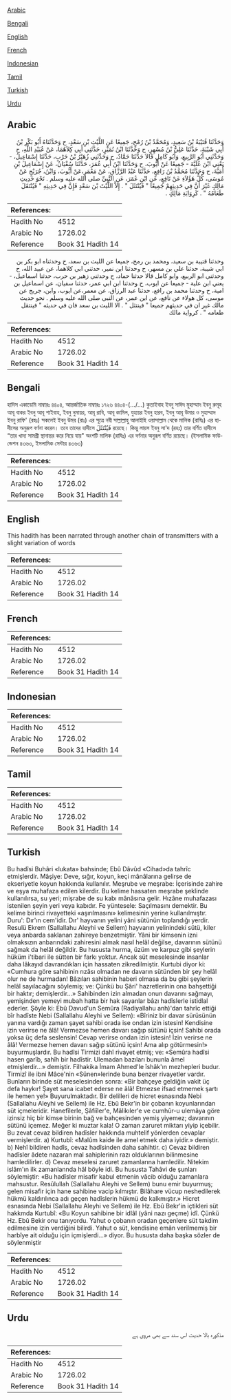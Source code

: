 [Arabic](#arabic)

[Bengali](#bengali)

[English](#english)

[French](#french)

[Indonesian](#indonesian)

[Tamil](#tamil)

[Turkish](#turkish)

[Urdu](#urdu)

## Arabic


<div dir="rtl" lang="ar" style={{fontSize:'larger',backgroundColor:'#f8f9fa',padding:20}}>
وَحَدَّثَنَا قُتَيْبَةُ بْنُ سَعِيدٍ، وَمُحَمَّدُ بْنُ رُمْحٍ، جَمِيعًا عَنِ اللَّيْثِ بْنِ سَعْدٍ، ح وَحَدَّثَنَاهُ أَبُو بَكْرِ بْنُ أَبِي شَيْبَةَ، حَدَّثَنَا عَلِيُّ بْنُ مُسْهِرٍ، ح وَحَدَّثَنَا ابْنُ نُمَيْرٍ، حَدَّثَنِي أَبِي كِلاَهُمَا، عَنْ عُبَيْدِ اللَّهِ، ح وَحَدَّثَنِي أَبُو الرَّبِيعِ، وَأَبُو كَامِلٍ قَالاَ حَدَّثَنَا حَمَّادٌ، ح وَحَدَّثَنِي زُهَيْرُ بْنُ حَرْبٍ، حَدَّثَنَا إِسْمَاعِيلُ، - يَعْنِي ابْنَ عُلَيَّةَ - جَمِيعًا عَنْ أَيُّوبَ، ح وَحَدَّثَنَا ابْنُ أَبِي عُمَرَ، حَدَّثَنَا سُفْيَانُ، عَنْ إِسْمَاعِيلَ بْنِ أُمَيَّةَ، ح وَحَدَّثَنَا مُحَمَّدُ بْنُ رَافِعٍ، حَدَّثَنَا عَبْدُ الرَّزَّاقِ، عَنْ مَعْمَرٍ،عَنْ أَيُّوبَ، وَابْنُ، جُرَيْجٍ عَنْ مُوسَى، كُلُّ هَؤُلاَءِ عَنْ نَافِعٍ، عَنِ ابْنِ عُمَرَ، عَنِ النَّبِيِّ صلى الله عليه وسلم ‏.‏ نَحْوَ حَدِيثِ مَالِكٍ غَيْرَ أَنَّ فِي حَدِيثِهِمْ جَمِيعًا ‏"‏ فَيُنْتَثَلَ ‏"‏ ‏.‏ إِلاَّ اللَّيْثَ بْنَ سَعْدٍ فَإِنَّ فِي حَدِيثِهِ ‏"‏ فَيُنْتَقَلَ طَعَامُهُ ‏"‏ ‏.‏ كَرِوَايَةِ مَالِكٍ ‏.‏
</div>
<div style={{backgroundColor:'#f8f9fa',padding:20, marginBottom: 10}}><table> <thead> <tr> <th>References:</th> <th></th> </tr> </thead> <tbody><tr><td>Hadith No</td><td>4512</td></tr><tr><td>Arabic No</td><td>1726.02</td></tr><tr><td>Reference</td><td>Book 31 Hadith 14</td></tr></tbody></table></div>


<div dir="rtl" lang="ar" style={{fontSize:'larger',backgroundColor:'#f8f9fa',padding:20}}>
وحدثنا قتيبة بن سعيد، ومحمد بن رمح، جميعا عن الليث بن سعد، ح وحدثناه ابو بكر بن ابي شيبة، حدثنا علي بن مسهر، ح وحدثنا ابن نمير، حدثني ابي كلاهما، عن عبيد الله، ح وحدثني ابو الربيع، وابو كامل قالا حدثنا حماد، ح وحدثني زهير بن حرب، حدثنا اسماعيل، - يعني ابن علية - جميعا عن ايوب، ح وحدثنا ابن ابي عمر، حدثنا سفيان، عن اسماعيل بن امية، ح وحدثنا محمد بن رافع، حدثنا عبد الرزاق، عن معمر،عن ايوب، وابن، جريج عن موسى، كل هولاء عن نافع، عن ابن عمر، عن النبي صلى الله عليه وسلم . نحو حديث مالك غير ان في حديثهم جميعا " فينتثل " . الا الليث بن سعد فان في حديثه " فينتقل طعامه " . كرواية مالك
</div>
<div style={{backgroundColor:'#f8f9fa',padding:20, marginBottom: 10}}><table> <thead> <tr> <th>References:</th> <th></th> </tr> </thead> <tbody><tr><td>Hadith No</td><td>4512</td></tr><tr><td>Arabic No</td><td>1726.02</td></tr><tr><td>Reference</td><td>Book 31 Hadith 14</td></tr></tbody></table></div>

## Bengali


<div dir="ltr" lang="bn" style={{fontSize:'larger',backgroundColor:'#f8f9fa',padding:20}}>
হাদিস একাডেমি নাম্বারঃ ৪৪০৪, আন্তর্জাতিক নাম্বারঃ ১৭২৬ ৪৪০৪-(.../...) কুতাইবাহ ইবনু সাঈদ মুহাম্মাদ ইবনু রুমূহ আবূ বাকর ইবনু আবূ শাইবাহ, ইবনু নুমায়র, আবূ রাবি, আবূ কামিল, যুহায়র ইবনু হারব, ইবনু আবূ উমার ও মুহাম্মাদ ইবনু রাফি' (রহঃ) সকলেই ইবনু উমর (রাঃ) এর সূত্রে নবী সাল্লাল্লাহু আলাইহি ওয়াসাল্লাম থেকে মালিক (রাযিঃ) এর হাদীসের অনুরূপ বর্ণনা করেন। তবে তাদের হাদীসে فَيُنْتَثَلَ রয়েছে। কিন্তু লায়স ইবনু সা'দ (রহঃ) তার বর্ণিত হাদীসে “তার খাদ্য সামগ্ৰী স্থানান্তর করে নিয়ে যায়" অংশটি মালিক (রাযিঃ) এর বর্ণনার অনুরূপ বর্ণিত রয়েছে। (ইসলামিক ফাউন্ডেশন ৪৩৬৩, ইসলামিক সেন্টার ৪৩৬৩)
</div>
<div style={{backgroundColor:'#f8f9fa',padding:20, marginBottom: 10}}><table> <thead> <tr> <th>References:</th> <th></th> </tr> </thead> <tbody><tr><td>Hadith No</td><td>4512</td></tr><tr><td>Arabic No</td><td>1726.02</td></tr><tr><td>Reference</td><td>Book 31 Hadith 14</td></tr></tbody></table></div>

## English


<div dir="ltr" lang="en" style={{fontSize:'larger',backgroundColor:'#f8f9fa',padding:20}}>
This hadith has been narrated through another chain of transmitters with a slight variation of words
</div>
<div style={{backgroundColor:'#f8f9fa',padding:20, marginBottom: 10}}><table> <thead> <tr> <th>References:</th> <th></th> </tr> </thead> <tbody><tr><td>Hadith No</td><td>4512</td></tr><tr><td>Arabic No</td><td>1726.02</td></tr><tr><td>Reference</td><td>Book 31 Hadith 14</td></tr></tbody></table></div>

## French


<div dir="ltr" lang="fr" style={{fontSize:'larger',backgroundColor:'#f8f9fa',padding:20}}>

</div>
<div style={{backgroundColor:'#f8f9fa',padding:20, marginBottom: 10}}><table> <thead> <tr> <th>References:</th> <th></th> </tr> </thead> <tbody><tr><td>Hadith No</td><td>4512</td></tr><tr><td>Arabic No</td><td>1726.02</td></tr><tr><td>Reference</td><td>Book 31 Hadith 14</td></tr></tbody></table></div>

## Indonesian


<div dir="ltr" lang="id" style={{fontSize:'larger',backgroundColor:'#f8f9fa',padding:20}}>

</div>
<div style={{backgroundColor:'#f8f9fa',padding:20, marginBottom: 10}}><table> <thead> <tr> <th>References:</th> <th></th> </tr> </thead> <tbody><tr><td>Hadith No</td><td>4512</td></tr><tr><td>Arabic No</td><td>1726.02</td></tr><tr><td>Reference</td><td>Book 31 Hadith 14</td></tr></tbody></table></div>

## Tamil


<div dir="ltr" lang="ta" style={{fontSize:'larger',backgroundColor:'#f8f9fa',padding:20}}>

</div>
<div style={{backgroundColor:'#f8f9fa',padding:20, marginBottom: 10}}><table> <thead> <tr> <th>References:</th> <th></th> </tr> </thead> <tbody><tr><td>Hadith No</td><td>4512</td></tr><tr><td>Arabic No</td><td>1726.02</td></tr><tr><td>Reference</td><td>Book 31 Hadith 14</td></tr></tbody></table></div>

## Turkish


<div dir="ltr" lang="tr" style={{fontSize:'larger',backgroundColor:'#f8f9fa',padding:20}}>
Bu hadîsi Buhâri «lukata» bahsinde; Ebû Dâvûd «Cihad»da tahrîc etmişlerdir. Mâşiye: Deve, sığır, koyun, keçi mânâlarına gelirse de ekseriyetle koyun hakkında kullanılır. Meşrube ve meşrabe: İçerisinde zahire ve eşya muhafaza edilen kilerdir. Bu kelime hassaten meşrabe şeklinde kullanılırsa, su yeri; mişrabe de su kabı mânâsına gelir. Hızâne muhafazası istenilen şeyin yeri veya kabıdır. Fe yüntesele: Saçılmasını demektir. Bu kelime birinci rivayetteki «aşırılmasını» kelimesinin yerine kullanılmıştır. Duru': Dır'ın cem'idir. Dır' hayvanın yelini yâni sütünün toplandığı yerdir. Resulü Ekrem (Sallallahu Aleyhi ve Sellem) hayvanın yelinindeki sütü, kiler veya anbarda saklanan zahireye benzetmiştir. Yâni bir kimsenin izni olmaksızın anbarındaki zahiresini almak nasıl helâl değilse, davarının sütünü sağmak da helâl değildir. Bu hususta hurma, üzüm ve karpuz gibi şeylerin hüküm i'tibari ile sütten bir farkı yoktur. Ancak süt meselesinde insanlar daha lâkayıd davrandıkları için hassaten zikredilmiştir. Kurtubi diyor ki: «Cumhura göre sahibinin rızâsı olmadan ne davarın sütünden bir şey helâl olur ne de hurmadan! Bâzıları sahibinin haberi olmasa da bu gibi şeylerin helâl sayılacağını söylemiş; ve: Çünkü bu Şâri' hazretlerinin ona bahşettiği bir haktır; demişlerdir...» Sahibinden izin almadan onun davarını sağmayı, yemişinden yemeyi mubah hatta bir hak sayanlar bâzı hadîslerle istidlal ederler. Şöyle ki: Ebû Davud'un Semûra (Radiyallahu anh)'dan tahrîc ettiği bîr hadîste Nebi (Sallallahu Aleyhi ve Sellem): «Bîriniz bir davar sürüsünün yanına vardığı zaman şayet sahibi orada ise ondan izin istesin! Kendisine izin verirse ne âlâ! Vermezse hemen davarı sağıp sütünü içsin! Sahibi orada yoksa üç defa seslensin! Cevap verirse ondan izin istesin! İzin verirse ne âlâ! Vermezse hemen davarı sağıp sütünü içsin! Ama alıp götürmesin!» buyurmuşlardır. Bu hadîsi Tirmizi dahî rivayet etmiş; ve: «Semûra hadîsi hasen garîb, sahîh bir hadîstir. Ulemadan bazıları bununla âmel etmişlerdir...» demiştir. Filhakika İmam Ahmed'le îshâk'ın mezhepleri budur. Tirmizî ile ibni Mâce'nin «Sünen»lerinde buna benzer rivayetler vardır. Bunların birinde süt meselesinden sonra: «Bir bahçeye geldiğin vakit üç defa haykır! Şayet sana icabet ederse ne âlâ! Etmezse ifsad etmemek şartı ile hemen ye!» Buyurulmaktadır. Bir delilleri de hicret esnasında Nebi (Sallallahu Aleyhi ve Sellem) ile Hz. Ebû Bekr'in bir çobanın koyunlarından süt içmeleridir. Hanefîlerle, Şâfiîler'e, Mâlikıler'e ve cumhûr-u ulemâya göre izinsiz hiç bir kimse birinin bağ ve bahçesinden yemiş yiyemez; davarının sütünü içemez. Meğer ki muztar kala! O zaman zaruret miktarı yiyip içebilir. Bu zevat cevaz bildiren hadîsler hakkında muhtelif yönlerden cevaplar vermişlerdir. a) Kurtubî: «Malûm kaide ile amel etmek daha iyidir.» demiştir. b) Nehî bildiren hadîs, cevaz hadîsinden daha sahihtir. c) Cevaz bildiren hadîsler âdete nazaran mal sahiplerinin razı olduklarının bilinmesine hamledilirler. d) Cevaz meselesi zaruret zamanlarına hamledilir. Nitekim islâm'ın ilk zamanlannda hâl böyle idi. Bu hususta Tahâvi de şunları söylemiştir: «Bu hadîsler misafir kabul etmenin vâcib olduğu zamanlara mahsustur. Resûlullah (Sallallahu Aleyhi ve Sellem) bunu emir buyurmuş; gelen misafir için hane sahibine vacip kılmıştır. Bilâhare vücup neshedilerek hükmü kaldırılınca adı geçen hadîslerin hükmü de kalkmıştır.» Hicret esnasında Nebi (Sallallahu Aleyhi ve Sellem) ile Hz. Ebû Bekr'in içtikleri süt hakkmda Kurtubî: «Bu Koyun sahibine bir idlâl (yâni nazı geçme) idî. Çünkü Hz. Ebû Bekir onu tanıyordu. Yahut o çobanın oradan geçenlere süt takdim edilmesine izin verdiğini bilirdi. Yahut o süt, kendisine emân verilmemiş bir harbîye ait olduğu için içmişlerdi...» diyor. Bu hususta daha başka sözler de söylenmiştir
</div>
<div style={{backgroundColor:'#f8f9fa',padding:20, marginBottom: 10}}><table> <thead> <tr> <th>References:</th> <th></th> </tr> </thead> <tbody><tr><td>Hadith No</td><td>4512</td></tr><tr><td>Arabic No</td><td>1726.02</td></tr><tr><td>Reference</td><td>Book 31 Hadith 14</td></tr></tbody></table></div>

## Urdu


<div dir="rtl" lang="ur" style={{fontSize:'larger',backgroundColor:'#f8f9fa',padding:20}}>
مذکورہ بالا حدیث اس سند سے بھی مروی ہے
</div>
<div style={{backgroundColor:'#f8f9fa',padding:20, marginBottom: 10}}><table> <thead> <tr> <th>References:</th> <th></th> </tr> </thead> <tbody><tr><td>Hadith No</td><td>4512</td></tr><tr><td>Arabic No</td><td>1726.02</td></tr><tr><td>Reference</td><td>Book 31 Hadith 14</td></tr></tbody></table></div>